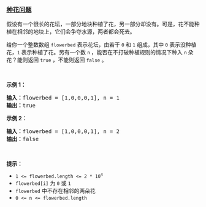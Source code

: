 ### [种花问题](https://leetcode-cn.com/problems/can-place-flowers)

<p>假设有一个很长的花坛，一部分地块种植了花，另一部分却没有。可是，花不能种植在相邻的地块上，它们会争夺水源，两者都会死去。</p>

<p>给你一个整数数组&nbsp;<code>flowerbed</code> 表示花坛，由若干 <code>0</code> 和 <code>1</code> 组成，其中 <code>0</code> 表示没种植花，<code>1</code> 表示种植了花。另有一个数&nbsp;<code>n</code><strong> </strong>，能否在不打破种植规则的情况下种入&nbsp;<code>n</code><strong>&nbsp;</strong>朵花？能则返回 <code>true</code> ，不能则返回 <code>false</code>&nbsp;。</p>

<p>&nbsp;</p>

<p><strong class="example">示例 1：</strong></p>

<pre>
<strong>输入：</strong>flowerbed = [1,0,0,0,1], n = 1
<strong>输出：</strong>true
</pre>

<p><strong class="example">示例 2：</strong></p>

<pre>
<strong>输入：</strong>flowerbed = [1,0,0,0,1], n = 2
<strong>输出：</strong>false
</pre>

<p>&nbsp;</p>

<p><strong>提示：</strong></p>

<ul>
	<li><code>1 &lt;= flowerbed.length &lt;= 2 * 10<sup>4</sup></code></li>
	<li><code>flowerbed[i]</code> 为 <code>0</code> 或 <code>1</code></li>
	<li><code>flowerbed</code> 中不存在相邻的两朵花</li>
	<li><code>0 &lt;= n &lt;= flowerbed.length</code></li>
</ul>